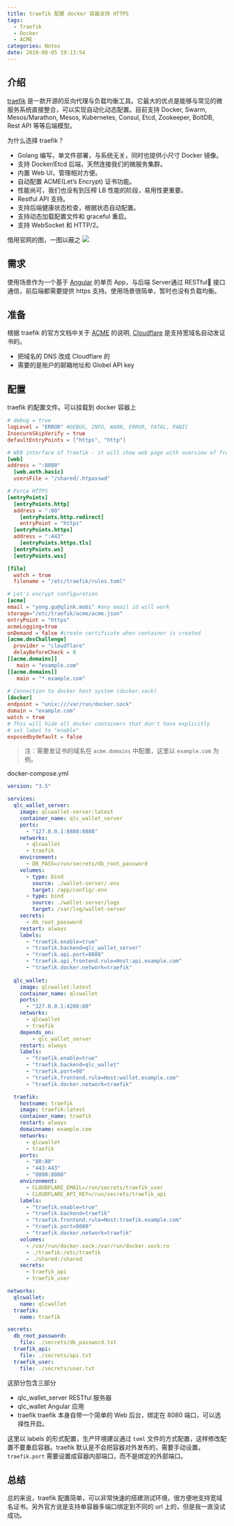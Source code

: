 ```yaml
---
title: traefik 配置 docker 容器支持 HTTPS
tags:
  - Traefik
  - Docker
  - ACME
categories: Notes
date: 2018-08-05 19:13:54
---
```



## 介绍

[traefik](https://traefik.io/) 是一款开源的反向代理与负载均衡工具。它最大的优点是能够与常见的微服务系统直接整合，可以实现自动化动态配置。目前支持 Docker, Swarm, Mesos/Marathon, Mesos, Kubernetes, Consul, Etcd, Zookeeper, BoltDB, Rest API 等等后端模型。

为什么选择 traefik？

- Golang 编写，单文件部署，与系统无关，同时也提供小尺寸 Docker 镜像。
- 支持 Docker/Etcd 后端，天然连接我们的微服务集群。
- 内置 Web UI，管理相对方便。
- 自动配置 ACME(Let’s Encrypt) 证书功能。
- 性能尚可，我们也没有到压榨 LB 性能的阶段，易用性更重要。
- Restful API 支持。
- 支持后端健康状态检查，根据状态自动配置。
- 支持动态加载配置文件和 graceful 重启。
- 支持 WebSocket 和 HTTP/2。

借用官网的图，一图以蔽之
![](traefik_architecture.png)

<escape><!-- more --></escape>
## 需求

使用场景作为一个基于 [Angular](https://angular.io/) 的单页 App，与后端 Server通过 RESTful 接口通信，前后端都需要提供 https 支持。使用场景很简单，暂时也没有负载均衡。

## 准备

根据 traefik 的官方文档中关于 [ACME](https://docs.traefik.io/configuration/acme/) 的说明, [Cloudflare](https://www.cloudflare.com/) 是支持宽域名自动发证书的。

- 把域名的 DNS 改成 Cloudflare 的
- 需要的是账户的邮箱地址和 Globel API key

## 配置

traefik 的配置文件。可以挂载到 docker 容器上

```toml
# debug = true
logLevel = "ERROR" #DEBUG, INFO, WARN, ERROR, FATAL, PANIC
InsecureSkipVerify = true 
defaultEntryPoints = ["https", "http"]

# WEB interface of Traefik - it will show web page with overview of frontend and backend configurations 
[web]
address = ":8080"
  [web.auth.basic]
  usersFile = "/shared/.htpasswd"

# Force HTTPS
[entryPoints]
  [entryPoints.http]
  address = ":80"
    [entryPoints.http.redirect]
    entryPoint = "https"
  [entryPoints.https]
  address = ":443"
    [entryPoints.https.tls]
  [entryPoints.ws]
  [entryPoints.wss]

[file]
  watch = true
  filename = "/etc/traefik/rules.toml"

# Let's encrypt configuration
[acme]
email = "yong.gu@qlink.mobi" #any email id will work
storage="/etc/traefik/acme/acme.json"
entryPoint = "https"
acmeLogging=true 
onDemand = false #create certificate when container is created
[acme.dnsChallenge]
  provider = "cloudflare"
  delayBeforeCheck = 0
[[acme.domains]]
   main = "example.com"
[[acme.domains]]
   main = "*.example.com"
   
# Connection to docker host system (docker.sock)
[docker]
endpoint = "unix:///var/run/docker.sock"
domain = "example.com"
watch = true
# This will hide all docker containers that don't have explicitly  
# set label to "enable"
exposedbydefault = false
```
> 注：需要发证书的域名在 `acme.domains` 中配置，这里以 `example.com` 为例。

docker-compose.yml
```yml
version: "3.5"

services:
  qlc_wallet_server:
    image: qlcwallet-server:latest
    container_name: qlc_wallet_server
    ports:
      - "127.0.0.1:8888:8888"
    networks:
      - qlcwallet
      - traefik
    environment:
      - DB_PASS=/run/secrets/db_root_password
    volumes:
      - type: bind
        source: ./wallet-server/.env
        target: /app/config/.env
      - type: bind
        source: ./wallet-server/logs
        target: /var/log/wallet-server
    secrets:
      - db_root_password
    restart: always
    labels:
      - "traefik.enable=true"
      - "traefik.backend=qlc_wallet_server"
      - "traefik.api.port=8888"
      - "traefik.api.frontend.rule=Host:api.example.com" 
      - "traefik.docker.network=traefik"
  
  qlc_wallet:
    image: qlcwallet:latest
    container_name: qlcwallet
    ports:
      - "127.0.0.1:4200:80"
    networks:
      - qlcwallet
      - traefik
    depends_on: 
        - qlc_wallet_server
    restart: always
    labels:
      - "traefik.enable=true"
      - "traefik.backend=qlc_wallet"
      - "traefik.port=80"
      - "traefik.frontend.rule=Host:wallet.example.com"  
      - "traefik.docker.network=traefik"

  traefik:
    hostname: traefik
    image: traefik:latest
    container_name: traefik
    restart: always
    domainname: example.com
    networks:
      - qlcwallet
      - traefik
    ports:
      - "80:80"
      - "443:443"
      - "8080:8080"
    environment:
      - CLOUDFLARE_EMAIL=/run/secrets/traefik_user
      - CLOUDFLARE_API_KEY=/run/secrets/traefik_api
    labels:
      - "traefik.enable=true"
      - "traefik.backend=traefik"
      - "traefik.frontend.rule=Host:traefik.example.com"  
      - "traefik.port=8080"
      - "traefik.docker.network=traefik"
    volumes:
      - /var/run/docker.sock:/var/run/docker.sock:ro
      - ./traefik:/etc/traefik
      - ./shared:/shared
    secrets:
      - traefik_api
      - traefik_user

networks:
  qlcwallet:
    name: qlcwallet
  traefik:
    name: traefik

secrets:
  db_root_password:
    file: ./secrets/db_password.txt
  traefik_api:
    file: ./secrets/api.txt
  traefik_user:
    file: ./secrets/user.txt
```

这部分包含三部分
- qlc_wallet_server RESTful 服务器
- qlc_wallet Angular 应用
- traefik traefik 本身自带一个简单的 Web 后台，绑定在 8080 端口，可以选择性开启。

这里以 labels 的形式配置，生产环境建议通过 `toml` 文件的方式配置，这样修改配置不要重启容器。traefik 默认是不会把容器对外发布的，需要手动设置。`traefik.port` 需要设置成容器内部端口，而不是绑定的外部端口。 

## 总结

总的来说，traefik 配置简单，可以非常快速的搭建测试环境，很方便地支持宽域名证书。另外官方说是支持单容器多端口绑定到不同的 url 上的，但是我一直没试成功。